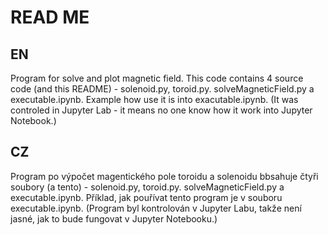 # READ ME

## EN
Program for solve and plot magnetic field. This code contains 4 source code (and this README) - solenoid.py, toroid.py. solveMagneticField.py a executable.ipynb. Example how use it is into exacutable.ipynb. (It was controled in Jupyter Lab - it means no one know how it work into Jupyter Notebook.)

## CZ
Program po výpočet magentického pole toroidu a solenoidu bbsahuje čtyři soubory (a tento) - solenoid.py, toroid.py. solveMagneticField.py a executable.ipynb. Příklad, jak pouřívat tento program je v souboru executable.ipynb. (Program byl kontrolován v Jupyter Labu, takže není jasné, jak to bude fungovat v Jupyter Notebooku.)


